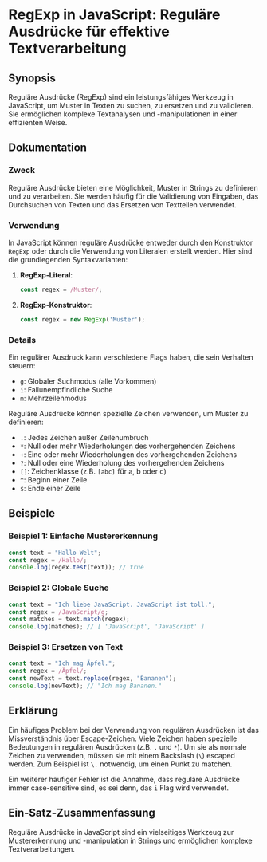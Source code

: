<!--
Meta Description: # RegExp in JavaScript: Reguläre Ausdrücke für effektive Textverarbeitung ## Synopsis Reguläre Ausdrücke (RegExp) sind ein leistungsfähiges Werkzeug i...
Meta Keywords: javascript, const, regex, reguläre, ausdrücke
-->

# RegExp in JavaScript: Reguläre Ausdrücke für effektive Textverarbeitung

## Synopsis
Reguläre Ausdrücke (RegExp) sind ein leistungsfähiges Werkzeug in JavaScript, um Muster in Texten zu suchen, zu ersetzen und zu validieren. Sie ermöglichen komplexe Textanalysen und -manipulationen in einer effizienten Weise.

## Dokumentation
### Zweck
Reguläre Ausdrücke bieten eine Möglichkeit, Muster in Strings zu definieren und zu verarbeiten. Sie werden häufig für die Validierung von Eingaben, das Durchsuchen von Texten und das Ersetzen von Textteilen verwendet.

### Verwendung
In JavaScript können reguläre Ausdrücke entweder durch den Konstruktor `RegExp` oder durch die Verwendung von Literalen erstellt werden. Hier sind die grundlegenden Syntaxvarianten:

1. **RegExp-Literal**:  
   ```javascript
   const regex = /Muster/;
   ```

2. **RegExp-Konstruktor**:  
   ```javascript
   const regex = new RegExp('Muster');
   ```

### Details
Ein regulärer Ausdruck kann verschiedene Flags haben, die sein Verhalten steuern:
- `g`: Globaler Suchmodus (alle Vorkommen)
- `i`: Fallunempfindliche Suche
- `m`: Mehrzeilenmodus

Reguläre Ausdrücke können spezielle Zeichen verwenden, um Muster zu definieren:
- `.`: Jedes Zeichen außer Zeilenumbruch
- `*`: Null oder mehr Wiederholungen des vorhergehenden Zeichens
- `+`: Eine oder mehr Wiederholungen des vorhergehenden Zeichens
- `?`: Null oder eine Wiederholung des vorhergehenden Zeichens
- `[]`: Zeichenklasse (z.B. `[abc]` für a, b oder c)
- `^`: Beginn einer Zeile
- `$`: Ende einer Zeile

## Beispiele
### Beispiel 1: Einfache Mustererkennung
```javascript
const text = "Hallo Welt";
const regex = /Hallo/;
console.log(regex.test(text)); // true
```

### Beispiel 2: Globale Suche
```javascript
const text = "Ich liebe JavaScript. JavaScript ist toll.";
const regex = /JavaScript/g;
const matches = text.match(regex);
console.log(matches); // [ 'JavaScript', 'JavaScript' ]
```

### Beispiel 3: Ersetzen von Text
```javascript
const text = "Ich mag Äpfel.";
const regex = /Äpfel/;
const newText = text.replace(regex, "Bananen");
console.log(newText); // "Ich mag Bananen."
```

## Erklärung
Ein häufiges Problem bei der Verwendung von regulären Ausdrücken ist das Missverständnis über Escape-Zeichen. Viele Zeichen haben spezielle Bedeutungen in regulären Ausdrücken (z.B. `.` und `*`). Um sie als normale Zeichen zu verwenden, müssen sie mit einem Backslash (`\`) escaped werden. Zum Beispiel ist `\.` notwendig, um einen Punkt zu matchen.

Ein weiterer häufiger Fehler ist die Annahme, dass reguläre Ausdrücke immer case-sensitive sind, es sei denn, das `i` Flag wird verwendet.

## Ein-Satz-Zusammenfassung
Reguläre Ausdrücke in JavaScript sind ein vielseitiges Werkzeug zur Mustererkennung und -manipulation in Strings und ermöglichen komplexe Textverarbeitungen.